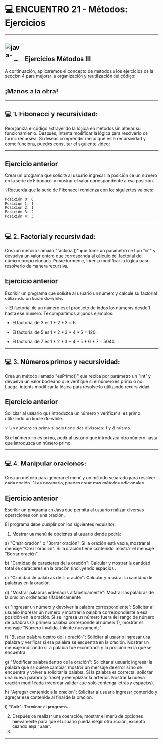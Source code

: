 # :computer: ENCUENTRO 21 - Métodos:  Ejercicios 

---

## <img width="60" height="60" src="https://img.icons8.com/plasticine/60/java-coffee-cup-logo.png" alt="java-coffee-cup-logo"/> Ejercicios Métodos III

A continuación, aplicaremos el concepto de métodos a los ejercicios de la sección 4 para mejorar la organización y reutilización del código:

## ¡Manos a la obra!


---

## :computer: 1. Fibonacci y recursividad: 

Reorganiza el código extrayendo la lógica en métodos sin alterar su funcionamiento. Después, intenta modificar la lógica para resolverlo de forma recursiva. Si deseas comprender mejor qué es la recursividad y cómo funciona, puedes consultar el siguiente video:

---

## Ejercicio anterior

Crear un programa que solicite al usuario ingresar la posición de un número en la serie de Fibonacci y mostrar el valor correspondiente a esa posición. 

💡Recuerda que la serie de Fibonacci comienza con los siguientes valores:

```
Posición 0: 0
Posición 1: 1
Posición 2: 1
Posición 3: 2
Posición 4: 3
```

---

## :computer: 2. Factorial y recursividad: 

Crea un método llamado "factorial()" que tome un parámetro de tipo "int" y devuelva un valor entero que corresponda al cálculo del factorial del número proporcionado. Posteriormente, intenta modificar la lógica para resolverlo de manera recursiva.

## Ejercicio anterior

Escribir un programa que solicite al usuario un número y calcule su factorial utilizando un bucle do-while. 

💡 El factorial de un número es el producto de todos los números desde 1 hasta ese número. Te compartimos algunos ejemplos:

- El factorial de 3 es 1 * 2 * 3 = 6.

- El factorial de 5 es 1 * 2 * 3 * 4 * 5 = 120.

- El factorial de 7 es 1 * 2 * 3 * 4 * 5 * 6 * 7 = 5040.

---

## :computer: 3. Números primos y recursividad: 

Crea un método llamado "esPrimo()" que reciba por parámetro un "int" y devuelva un valor booleano que verifique si el número es primo o no. Luego, intenta modificar la lógica para resolverlo utilizando recursividad.

## Ejercicio anterior

Solicitar al usuario que introduzca un número y verificar si es primo utilizando un bucle do-while. 

💡 Un número es primo si solo tiene dos divisores: 1 y él mismo. 

Si el número no es primo, pedir al usuario que introduzca otro número hasta que introduzca un número primo.


---

## :computer: 4. Manipular oraciones:  

Crea un método para generar el menú y un método separado para resolver cada opción. Si es necesario, puedes crear más métodos adicionales.

## Ejercicio anterior

Escribir un programa en Java que permita al usuario realizar diversas operaciones con una oración. 

El programa debe cumplir con los siguientes requisitos:

1. Mostrar un menú de opciones al usuario donde podrá:

a) "Crear oración" o "Borrar oración": Si la oración está vacía, mostrar el mensaje "Crear oración". Si la oración tiene contenido, mostrar el mensaje "Borrar oración".

b) "Cantidad de caracteres de la oración": Calcular y mostrar la cantidad total de caracteres en la oración (incluyendo espacios).

c) "Cantidad de palabras de la oración": Calcular y mostrar la cantidad de palabras en la oración.

d) "Mostrar palabras ordenadas alfabéticamente": Mostrar las palabras de la oración ordenadas alfabéticamente.

e) "Ingresar un número y devolver la palabra correspondiente": Solicitar al usuario ingresar un número y mostrar la palabra correspondiente a esa posición en la oración. Si se ingresa un número fuera del rango de número de palabras (la primera palabra corresponde al número 1), mostrar el mensaje "Número inválido. Intente nuevamente".

f) "Buscar palabra dentro de la oración": Solicitar al usuario ingresar una palabra y verificar si esa palabra se encuentra en la oración. Mostrar un mensaje indicando si la palabra fue encontrada y la posición en la que se encuentra.

g) "Modificar palabra dentro de la oración": Solicitar al usuario ingresar la palabra que se quiere cambiar, mostrar un mensaje de error si no se encuentra y volver a solicitar la palabra. Si la palabra es correcta, solicitar una nueva palabra (o frase) y reemplazar la anterior. Mostrar la nueva oración modificada (recordar validar que solo contenga letras y espacios).

h) "Agregar contenido a la oración": Solicitar al usuario ingresar contenido y agregar ese contenido al final de la oración.

i) "Salir": Terminar el programa.

2. Después de realizar una operación, mostrar el menú de opciones nuevamente para que el usuario pueda elegir otra acción, excepto cuando elija "Salir".
3. 

---

